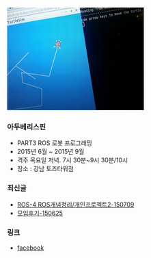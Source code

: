 ![대문01](doc/part3/week02/ros_turtle.jpg)

### 아두베리스핀
- PART3 ROS 로봇 프로그래밍 
- 2015년 6월 ~ 2015년 9월
- 격주 목요일 저녁. 7시 30분~9시 30분/10시
- 장소 : 강남 토즈타워점 

### 최신글
- [ROS-4 ROS개념정리/개인프로젝트2-150709](doc/part3/d02.md)
- [모임후기-150625](doc/after.md)

### 링크
- [facebook ](https://www.facebook.com/groups/arduberryspin/)
